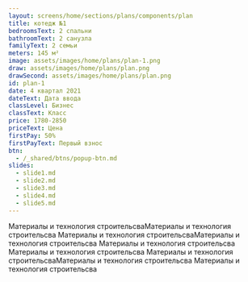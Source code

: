 ```yaml
---
layout: screens/home/sections/plans/components/plan
title: котедж №1
bedroomsText: 2 спальни
bathroomText: 2 санузла
familyText: 2 семьи
meters: 145 м²
image: assets/images/home/plans/plan-1.png
draw: assets/images/home/plans/plan.png
drawSecond: assets/images/home/plans/plan.png
id: plan-1
date: 4 квартал 2021
dateText: Дата ввода
classLevel: Бизнес
classText: Класс
price: 1780-2850
priceText: Цена
firstPay: 50%
firstPayText: Первый взнос
btn:
  - /_shared/btns/popup-btn.md
slides:
  - slide1.md
  - slide2.md
  - slide3.md
  - slide4.md
  - slide5.md
---
```


Материалы и технология строительсваМатериалы и технология строительсва Материалы и технология строительсваМатериалы и технология строительсва Материалы и технология строительсва Материалы и технология строительсва Материалы и технология строительсваМатериалы и технология строительсва Материалы и технология строительсва
